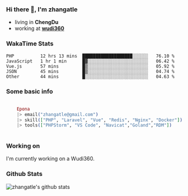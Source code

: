 ### Hi there 👋, I'm zhangatle

- living in **ChengDu**
- working at [**wudi360**](https://wudiads.com)

### WakaTime Stats
<!--START_SECTION:waka-->
```text
PHP          12 hrs 13 mins  ███████████████████░░░░░░   76.10 % 
JavaScript   1 hr 1 min      █▓░░░░░░░░░░░░░░░░░░░░░░░   06.42 % 
Vue.js       57 mins         █▒░░░░░░░░░░░░░░░░░░░░░░░   05.92 % 
JSON         45 mins         █▒░░░░░░░░░░░░░░░░░░░░░░░   04.74 % 
Other        44 mins         █░░░░░░░░░░░░░░░░░░░░░░░░   04.63 % 
```
<!--END_SECTION:waka-->

### Some basic info

```elixir
	
	Epona
	|> email("zhangatle@gmail.com")
	|> skill(["PHP", "Laravel", "Vue", "Redis", "Nginx", "Docker"])
	|> tools(["PHPStorm", "VS Code", "Navicat","Goland","RDM"])
	
```

### Working on

I'm currently working on a Wudi360.

### Github Stats

![zhangatle's github stats](https://github-readme-stats.vercel.app/api?username=zhangatle&show_icons=true)

<!--
**zhangatle/zhangatle** is a ✨ _special_ ✨ repository because its `README.md` (this file) appears on your GitHub profile.

Here are some ideas to get you started:

- 🔭 I’m currently working on ...
- 🌱 I’m currently learning ...
- 👯 I’m looking to collaborate on ...
- 🤔 I’m looking for help with ...
- 💬 Ask me about ...
- 📫 How to reach me: ...
- 😄 Pronouns: ...
- ⚡ Fun fact: ...
-->
